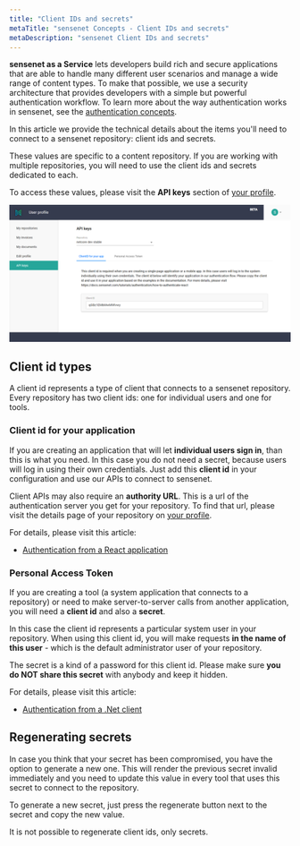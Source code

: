 ```yaml
---
title: "Client IDs and secrets"
metaTitle: "sensenet Concepts - Client IDs and secrets"
metaDescription: "sensenet Client IDs and secrets"
---
```


**sensenet as a Service** lets developers build rich and secure applications that are able to handle many  different user scenarios and manage a wide range of content types. To make that possible, we use a security architecture that provides developers with a simple but powerful authentication workflow. To learn more about the way authentication works in sensenet, see the [authentication concepts](/concepts/basics/06-authentication).

In this article we provide the technical details about the items you'll need to connect to a  sensenet repository: client ids and secrets.

<note severity="info">These values are specific to a content repository. If you are working with multiple repositories, you will need to use the client ids and secrets dedicated to each.</note>

To access these values, please visit the **API keys** section of [your profile](https://profile.sensenet.com/?redirectToLogin).

![Content scheduling fields](../img/api_keys.png)

## Client id types
A client id represents a type of client that connects to a sensenet repository. Every repository has two client ids: one for individual users and one for tools.

### Client id for your application
If you are creating an application that will let **individual users sign in**, than this is what you need. In this case you do not need a secret, because users will log in using their own credentials. Just add this **client id** in your configuration and use our APIs to connect to sensenet.

<note severity="info">Client APIs may also require an <b>authority URL</b>. This is a url of the authentication server you get for your repository. To find that url, please visit the details page of your repository on <a href="https://profile.sensenet.com/?redirectToLogin" target="_blank">your profile</a>.</note>

For details, please visit this article:

- [Authentication from a React application](/tutorials/authentication/how-to-authenticate-react)

### Personal Access Token
If you are creating a tool (a system application that connects to a repository) or need to make server-to-server calls from another application, you will need a **client id** and also a **secret**.

In this case the client id represents a particular system user in your repository. When using this client id, you will make requests **in the name of this user** - which is the default administrator user of your repository.

The secret is a kind of a password for this client id. Please make sure **you do NOT share this secret** with anybody and keep it hidden.

For details, please visit this article:

- [Authentication from a .Net client](/tutorials/authentication/how-to-authenticate-dotnet)

## Regenerating secrets
In case you think that your secret has been compromised, you have the option to generate a new one. This will render the previous secret invalid immediately and you need to update this value in every tool that uses this secret to connect to the repository.

To generate a new secret, just press the regenerate button next to the secret and copy the new value.

It is not possible to regenerate client ids, only secrets.
